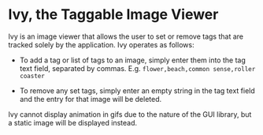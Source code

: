 Ivy, the Taggable Image Viewer
==============================

Ivy is an image viewer that allows the user to set or remove tags that are
tracked solely by the application. Ivy operates as follows:

- To add a tag or list of tags to an image, simply enter them into the tag text
  field, separated by commas. E.g. `flower,beach,common sense,roller coaster`

- To remove any set tags, simply enter an empty string in the tag text field and
the entry for that image will be deleted.

Ivy cannot display animation in gifs due to the nature of the GUI library, but
a static image will be displayed instead.

